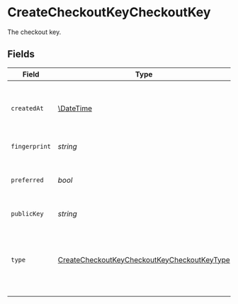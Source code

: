 # CreateCheckoutKeyCheckoutKey

The checkout key.


## Fields

| Field                                                                                                                 | Type                                                                                                                  | Required                                                                                                              | Description                                                                                                           | Example                                                                                                               |
| --------------------------------------------------------------------------------------------------------------------- | --------------------------------------------------------------------------------------------------------------------- | --------------------------------------------------------------------------------------------------------------------- | --------------------------------------------------------------------------------------------------------------------- | --------------------------------------------------------------------------------------------------------------------- |
| `createdAt`                                                                                                           | [\DateTime](https://www.php.net/manual/en/class.datetime.php)                                                         | :heavy_check_mark:                                                                                                    | The date and time the checkout key was created.                                                                       | 2015-09-21T17:29:21.042Z                                                                                              |
| `fingerprint`                                                                                                         | *string*                                                                                                              | :heavy_check_mark:                                                                                                    | An SSH key fingerprint.                                                                                               | c9:0b:1c:4f:d5:65:56:b9:ad:88:f9:81:2b:37:74:2f                                                                       |
| `preferred`                                                                                                           | *bool*                                                                                                                | :heavy_check_mark:                                                                                                    | A boolean value that indicates if this key is preferred.                                                              | true                                                                                                                  |
| `publicKey`                                                                                                           | *string*                                                                                                              | :heavy_check_mark:                                                                                                    | A public SSH key.                                                                                                     | ssh-rsa ...                                                                                                           |
| `type`                                                                                                                | [CreateCheckoutKeyCheckoutKeyCheckoutKeyType](../../models/operations/CreateCheckoutKeyCheckoutKeyCheckoutKeyType.md) | :heavy_check_mark:                                                                                                    | The type of checkout key. This may be either `deploy-key` or `github-user-key`.                                       | deploy-key                                                                                                            |